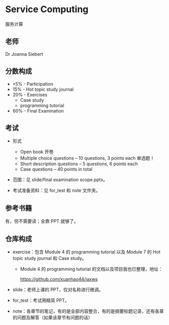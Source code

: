 # Service Computing

服务计算

## 老师

Dr Joanna Siebert

## 分数构成

- •5% - Participation
- 15% - Hot topic study journal
- 20% - Exercises
  - Case study
  - programming tutorial
- 60% - Final Examination

## 考试

- 形式
  - Open book 开卷
  - Multiple choice questions – 10 questions, 3 points each 单选题！
  - Short description questions – 5 questions, 6 points each
  - Case questions – 40 points in total

- 范围：见 slide/final examination scope.pptx。
- 考试准备资料：见 for_test 和 note 文件夹。

## 参考书籍

有，但不需要读；全靠 PPT 就够了。

## 仓库构成

- exercise：包含 Module 4 的 programming tutorial 以及 Module 7 的 Hot topic study journal 和 Case study。

  - Module 4 的 programming tutorial 的文档以及项目我也已整理，地址：

    https://github.com/xuanhao44/jaxws

- slide：老师上课的 PPT，仅对名称进行微调。

- for_test：考试用精简 PPT。

- note：各章节的笔记，有的是全部内容整合，有的是纲要标题记录，还有各章的问题及解答（如果该章节有问题的话）
